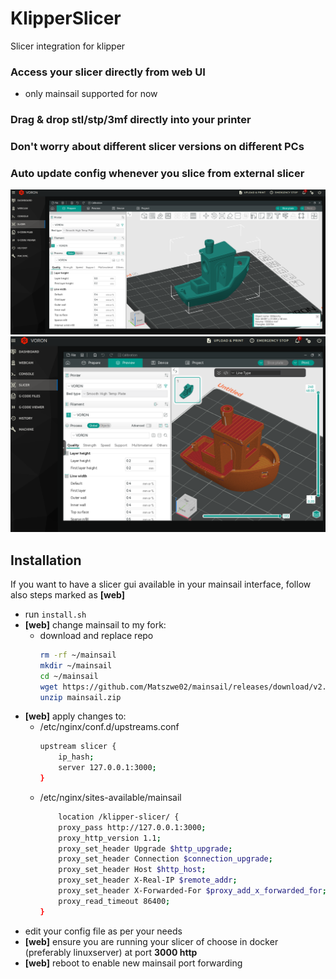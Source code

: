 # KlipperSlicer
Slicer integration for klipper

### Access your slicer directly from web UI
- only mainsail supported for now

### Drag & drop stl/stp/3mf directly into your printer

### Don't worry about different slicer versions on different PCs

### Auto update config whenever you slice from external slicer

![alt text](.github/image.png)
![alt text](.github/image2.png)

## Installation

If you want to have a slicer gui available in your mainsail interface, follow also steps marked as **[web]**

- run `install.sh`
- **[web]** change mainsail to my fork:
  - download and replace repo
    ```sh
    rm -rf ~/mainsail
    mkdir ~/mainsail
    cd ~/mainsail
    wget https://github.com/Matszwe02/mainsail/releases/download/v2.14.0/mainsail.zip
    unzip mainsail.zip
    ```
- **[web]** apply changes to:
  - /etc/nginx/conf.d/upstreams.conf
    ```sh
    upstream slicer {
        ip_hash;
        server 127.0.0.1:3000;
    }
    ```
  - /etc/nginx/sites-available/mainsail
    ```sh
        location /klipper-slicer/ {
        proxy_pass http://127.0.0.1:3000;
        proxy_http_version 1.1;
        proxy_set_header Upgrade $http_upgrade;
        proxy_set_header Connection $connection_upgrade;
        proxy_set_header Host $http_host;
        proxy_set_header X-Real-IP $remote_addr;
        proxy_set_header X-Forwarded-For $proxy_add_x_forwarded_for;
        proxy_read_timeout 86400;
    }
    ```
- edit your config file as per your needs
- **[web]** ensure you are running your slicer of choose in docker (preferably linuxserver) at port **3000 http**
- **[web]** reboot to enable new mainsail port forwarding